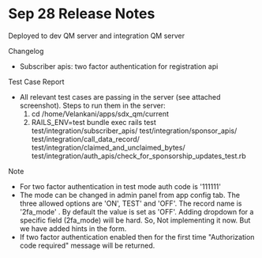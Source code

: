 # Sep 28 Release Notes

Deployed to
dev QM server and integration QM server


Changelog
* Subscriber apis: two factor authentication for registration api

Test Case Report
* All relevant test cases are passing in the server (see attached screenshot). Steps to run them in the server:
  1) cd /home/Velankani/apps/sdx_qm/current
  2) RAILS_ENV=test bundle exec rails test test/integration/subscriber_apis/ test/integration/sponsor_apis/ test/integration/call_data_record/ test/integration/claimed_and_unclaimed_bytes/ test/integration/auth_apis/check_for_sponsorship_updates_test.rb

Note
* For two factor authentication in test mode auth code is '111111'
* The mode can be changed in admin panel from app config tab. The three allowed options are 'ON', TEST' and 'OFF'. The record name is '2fa_mode' . By default the value is set as 'OFF'. Adding dropdown for a specific field (2fa_mode) will be hard. So, Not implementing it now. But we have added hints in the form.
* If two factor authentication enabled then for the first time "Authorization code required" message will be returned. 